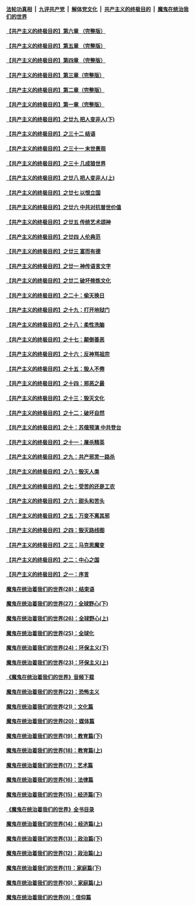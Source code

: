 ####  [法轮功真相](../../../../basic/blob/master/README.md?t=06220502) &nbsp;|&nbsp; [九评共产党](../../../../9ping.md/blob/master/README.md?t=06220502) &nbsp;|&nbsp; [解体党文化](../../../../jtdwh.md/blob/master/README.md?t=06220502)  &nbsp;|&nbsp; [共产主义的终极目的](../../../../gczydzjmd.md/blob/master/README.md?t=06220502) &nbsp;|&nbsp; [魔鬼在统治我们的世界](../../../../mgztzwmdsj.md/blob/master/README.md?t=06220502) 

#### [【共产主义的终极目的】第六章 （完整版）](../pages/nsc422/n11428913.md?t=06220502) 

#### [【共产主义的终极目的】第五章 （完整版）](../pages/nsc422/n11428912.md?t=06220502) 

#### [【共产主义的终极目的】第四章 （完整版）](../pages/nsc422/n11428907.md?t=06220502) 

#### [【共产主义的终极目的】第三章（完整版）](../pages/nsc422/n11428848.md?t=06220502) 

#### [【共产主义的终极目的】第二章（完整版）](../pages/nsc422/n11428831.md?t=06220502) 

#### [【共产主义的终极目的】第一章（完整版）](../pages/nsc422/n11417651.md?t=06220502) 

#### [【共产主义的终极目的】之廿九 把人变非人(下)](../pages/nsc422/n11344140.md?t=06220502) 

#### [【共产主义的终极目的】之三十二 结语](../pages/nsc422/n11360535.md?t=06220502) 

#### [【共产主义的终极目的】之三十一 末世景观](../pages/nsc422/n11351129.md?t=06220502) 

#### [【共产主义的终极目的】之三十 几成狼世界](../pages/nsc422/n11348280.md?t=06220502) 

#### [【共产主义的终极目的】之廿八 把人变非人(上)](../pages/nsc422/n11340492.md?t=06220502) 

#### [【共产主义的终极目的】之廿七 以恨立国](../pages/nsc422/n11336944.md?t=06220502) 

#### [【共产主义的终极目的】之廿六 中共对抗普世价值](../pages/nsc422/n11324785.md?t=06220502) 

#### [【共产主义的终极目的】之廿五 传统艺术颂神](../pages/nsc422/n11296396.md?t=06220502) 

#### [【共产主义的终极目的】之廿四 人伦典范](../pages/nsc422/n11296397.md?t=06220502) 

#### [【共产主义的终极目的】之廿三 富而有德](../pages/nsc422/n11283598.md?t=06220502) 

#### [【共产主义的终极目的】之廿一 神传语言文字](../pages/nsc422/n11263265.md?t=06220502) 

#### [【共产主义的终极目的】之廿二 破坏修炼文化](../pages/nsc422/n11245728.md?t=06220502) 

#### [【共产主义的终极目的】之二十：偷天换日](../pages/nsc422/n11238846.md?t=06220502) 

#### [【共产主义的终极目的】之十九：打开地狱门](../pages/nsc422/n11206376.md?t=06220502) 

#### [【共产主义的终极目的】之十八：柔性洗脑](../pages/nsc422/n11199994.md?t=06220502) 

#### [【共产主义的终极目的】之十七：颠倒善恶](../pages/nsc422/n11179782.md?t=06220502) 

#### [【共产主义的终极目的】之十六：反神骂祖宗](../pages/nsc422/n11166798.md?t=06220502) 

#### [【共产主义的终极目的】之十五：毁人不倦](../pages/nsc422/n11166792.md?t=06220502) 

#### [【共产主义的终极目的】之十四：邪恶之最](../pages/nsc422/n11150249.md?t=06220502) 

#### [【共产主义的终极目的】之十三：毁灭文化](../pages/nsc422/n11135227.md?t=06220502) 

#### [【共产主义的终极目的】之十二：破坏自然](../pages/nsc422/n11135214.md?t=06220502) 

#### [【共产主义的终极目的】之十：苏俄预演 中共登台](../pages/nsc422/n11118424.md?t=06220502) 

#### [【共产主义的终极目的】之十一：屠杀精英](../pages/nsc422/n11118442.md?t=06220502) 

#### [【共产主义的终极目的】之九：共产邪灵一路杀](../pages/nsc422/n11114139.md?t=06220502) 

#### [【共产主义的终极目的】之八：毁灭人类](../pages/nsc422/n11108503.md?t=06220502) 

#### [【共产主义的终极目的】之七：受苦的还是工农](../pages/nsc422/n11101809.md?t=06220502) 

#### [【共产主义的终极目的】之六：甜头和苦头](../pages/nsc422/n11096971.md?t=06220502) 

#### [【共产主义的终极目的】之五：万变不离其邪](../pages/nsc422/n11091285.md?t=06220502) 

#### [【共产主义的终极目的】之四：毁灭路线图](../pages/nsc422/n11086284.md?t=06220502) 

#### [【共产主义的终极目的】之三：马克思魔变](../pages/nsc422/n11061941.md?t=06220502) 

#### [【共产主义的终极目的】之二：中心之国](../pages/nsc422/n11047728.md?t=06220502) 

#### [【共产主义的终极目的】之一：序言](../pages/nsc422/n11086077.md?t=06220502) 

#### [魔鬼在统治着我们的世界(28)：结束语](../pages/nsc422/n10936246.md?t=06220502) 

#### [魔鬼在统治着我们的世界(27)：全球野心(下)](../pages/nsc422/n10928319.md?t=06220502) 

#### [魔鬼在统治着我们的世界(26)：全球野心(上)](../pages/nsc422/n10900318.md?t=06220502) 

#### [魔鬼在统治着我们的世界(25)：全球化](../pages/nsc422/n10788205.md?t=06220502) 

#### [魔鬼在统治着我们的世界(24)：环保主义(下)](../pages/nsc422/n10695307.md?t=06220502) 

#### [魔鬼在统治着我们的世界(23)：环保主义(上)](../pages/nsc422/n10688613.md?t=06220502) 

#### [《魔鬼在统治着我们的世界》音频下载](../pages/nsc422/n10635553.md?t=06220502) 

#### [魔鬼在统治着我们的世界(22)：恐怖主义](../pages/nsc422/n10614727.md?t=06220502) 

#### [魔鬼在统治着我们的世界(21)：文化篇](../pages/nsc422/n10597706.md?t=06220502) 

#### [魔鬼在统治着我们的世界(20)：媒体篇](../pages/nsc422/n10586579.md?t=06220502) 

#### [魔鬼在统治着我们的世界(19)：教育篇(下)](../pages/nsc422/n10564808.md?t=06220502) 

#### [魔鬼在统治着我们的世界(18)：教育篇(上)](../pages/nsc422/n10526970.md?t=06220502) 

#### [魔鬼在统治着我们的世界(17)：艺术篇](../pages/nsc422/n10499093.md?t=06220502) 

#### [魔鬼在统治着我们的世界(16)：法律篇](../pages/nsc422/n10485969.md?t=06220502) 

#### [魔鬼在统治着我们的世界(15)：经济篇(下)](../pages/nsc422/n10469975.md?t=06220502) 

#### [《魔鬼在统治着我们的世界》全书目录](../pages/nsc422/n10464261.md?t=06220502) 

#### [魔鬼在统治着我们的世界(14)：经济篇(上)](../pages/nsc422/n10457370.md?t=06220502) 

#### [魔鬼在统治着我们的世界(13)：政治篇(下)](../pages/nsc422/n10448270.md?t=06220502) 

#### [魔鬼在统治着我们的世界(12)：政治篇(上)](../pages/nsc422/n10444576.md?t=06220502) 

#### [魔鬼在统治着我们的世界(11)：家庭篇(下)](../pages/nsc422/n10440961.md?t=06220502) 

#### [魔鬼在统治着我们的世界(10)：家庭篇(上)](../pages/nsc422/n10435448.md?t=06220502) 

#### [魔鬼在统治着我们的世界(9)：信仰篇](../pages/nsc422/n10432159.md?t=06220502) 

